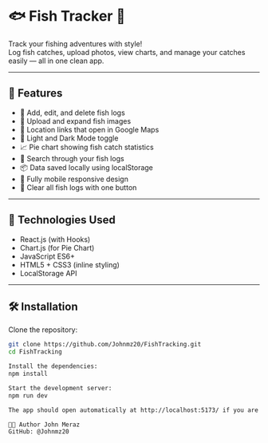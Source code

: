# 🐟 Fish Tracker 🎣

Track your fishing adventures with style!  
Log fish catches, upload photos, view charts, and manage your catches easily — all in one clean app.

---

## 🌟 Features

- 🎣 Add, edit, and delete fish logs
- 📸 Upload and expand fish images
- 📍 Location links that open in Google Maps
- 🌙 Light and Dark Mode toggle
- 📈 Pie chart showing fish catch statistics
- 🔎 Search through your fish logs
- 📦 Data saved locally using localStorage
- 📱 Fully mobile responsive design
- 🧹 Clear all fish logs with one button

---

## 🚀 Technologies Used

- React.js (with Hooks)
- Chart.js (for Pie Chart)
- JavaScript ES6+
- HTML5 + CSS3 (inline styling)
- LocalStorage API

---

## 🛠 Installation

Clone the repository:

```bash
git clone https://github.com/Johnmz20/FishTracking.git
cd FishTracking

Install the dependencies:
npm install

Start the development server:
npm run dev

The app should open automatically at http://localhost:5173/ if you are using Vite.

🧑‍💻 Author John Meraz
GitHub: @Johnmz20